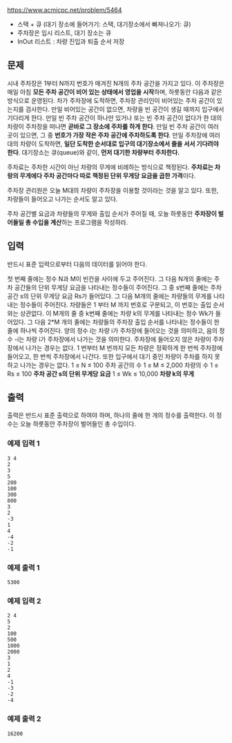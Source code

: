 https://www.acmicpc.net/problem/5464
- 스택 + 큐 (대기 장소에 들어가기: 스택, 대기장소에서 빠져나오기: 큐)
- 주차장은 임시 리스트, 대기 장소는 큐
- InOut 리스트 : 차량 진입과 퇴출 순서 저장

## 문제
시내 주차장은 1부터 N까지 번호가 매겨진 N개의 주차 공간을 가지고 있다. 이 주차장은 매일 아침 **모든 주차 공간이 비어 있는 상태에서 영업을 시작**하며, 하룻동안 다음과 같은 방식으로 운영된다. 차가 주차장에 도착하면, 주차장 관리인이 비어있는 주차 공간이 있는지를 검사한다. 만일 비어있는 공간이 없으면, 차량을 빈 공간이 생길 때까지 입구에서 기다리게 한다. 만일 빈 주차 공간이 하나만 있거나 또는 빈 주차 공간이 없다가 한 대의 차량이 주차장을 떠나면 **곧바로 그 장소에 주차를 하게 한다**. 만일 빈 주차 공간이 여러 곳이 있으면, 그 중 **번호가 가장 작은 주차 공간에 주차하도록 한다**. 만일 주차장에 여러 대의 차량이 도착하면, **일단 도착한 순서대로 입구의 대기장소에서 줄을 서서 기다려야 한다**. 대기장소는 큐(queue)와 같이, **먼저 대기한 차량부터 주차한다.**

주차료는 주차한 시간이 아닌 차량의 무게에 비례하는 방식으로 책정된다. **주차료는 차랑의 무게에다 주차 공간마다 따로 책정된 단위 무게당 요금을 곱한 가격**이다.

주차장 관리원은 오늘 M대의 차량이 주차장을 이용할 것이라는 것을 알고 있다. 또한, 차량들이 들어오고 나가는 순서도 알고 있다.

주차 공간별 요금과 차량들의 무게와 출입 순서가 주어질 때, 오늘 하룻동안 **주차장이 벌어들일 총 수입을 계산**하는 프로그램을 작성하라.

## 입력
반드시 표준 입력으로부터 다음의 데이터를 읽어야 한다.

첫 번째 줄에는 정수 N과 M이 빈칸을 사이에 두고 주어진다.
그 다음 N개의 줄에는 주차 공간들의 단위 무게당 요금을 나타내는 정수들이 주어진다. 그 중 s번째 줄에는 주차 공간 s의 단위 무게당 요금 Rs가 들어있다.
그 다음 M개의 줄에는 차량들의 무게를 나타내는 정수들이 주어진다. 차량들은 1 부터 M 까지 번호로 구분되고, 이 번호는 출입 순서와는 상관없다. 이 M개의 줄 중 k번째 줄에는 차량 k의 무게를 나타내는 정수 Wk가 들어있다.
그 다음 2*M 개의 줄에는 차량들의 주차장 출입 순서를 나타내는 정수들이 한 줄에 하나씩 주어진다. 양의 정수 i는 차량 i가 주차장에 들어오는 것을 의미하고, 음의 정수 -i는 차량 i가 주차장에서 나가는 것을 의미한다. 주차장에 들어오지 않은 차량이 주차장에서 나가는 경우는 없다. 1 번부터 M 번까지 모든 차량은 정확하게 한 번씩 주차장에 들어오고, 한 번씩 주차장에서 나간다. 또한 입구에서 대기 중인 차량이 주차를 하지 못하고 나가는 경우는 없다.
1 ≤ N ≤ 100 주차 공간의 수
1 ≤ M ≤ 2,000 차량의 수
1 ≤ Rs ≤ 100 **주차 공간 s의 단위 무게당 요금**
1 ≤ Wk ≤ 10,000 **차량 k의 무게**
## 출력
출력은 반드시 표준 출력으로 하여야 하며, 하나의 줄에 한 개의 정수를 출력한다. 이 정수는 오늘 하룻동안 주차장이 벌어들인 총 수입이다.

### 예제 입력 1 
```
3 4
2
3
5
200
100
300
800
3
2
-3
1
4
-4
-2
-1
```
### 예제 출력 1 
```
5300
```
### 예제 입력 2 
```
2 4
5
2
100
500
1000
2000
3
1
2
4
-1
-3
-2
-4
```
### 예제 출력 2 
```
16200
```
